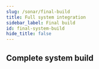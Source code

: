 ```yaml
---
slug: /sonar/final-build
title: Full system integration
sidebar_label: Final build
id: final-system-build
hide_title: false
---
```


## Complete system build